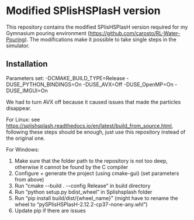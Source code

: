 # Modified SPlisHSPlasH version

This repository contains the modified SPlisHSPlasH version required for my Gymnasium pouring environment (https://github.com/carosto/RL-Water-Pouring). The modifications make it possible to take single steps in the simulator.

## Installation
Parameters set: -DCMAKE_BUILD_TYPE=Release -DUSE_PYTHON_BINDINGS=On -DUSE_AVX=Off -DUSE_OpenMP=On -DUSE_IMGUI=On

We had to turn AVX off because it caused issues that made the particles disappear.

For Linux: see https://splishsplash.readthedocs.io/en/latest/build_from_source.html, following these steps should be enough, just use this repository instead of the original one.

For Windows: 
1. Make sure that the folder path to the repository is not too deep, otherwise it cannot be found by the C compiler
2. Configure + generate the project (using cmake-gui) (set parameters from above)
3. Run “cmake --build . --config Release” in build directory
4. Run “python setup.py bdist_wheel” in Splishsplash folder
5. Run “pip install build/dist/{wheel_name}” (might have to rename the wheel to “pySPlisHSPlasH-2.12.2-cp37-none-any.whl”)
6. Update pip if there are issues
  


